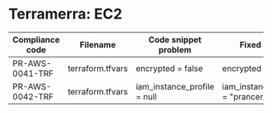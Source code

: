# Terramerra: EC2

Compliance code | Filename       | Code snippet problem         | Fixed code
----------------|----------------|------------------------------|---------------------------------
PR-AWS-0041-TRF |terraform.tfvars|encrypted = false             |encrypted = true
PR-AWS-0042-TRF |terraform.tfvars|iam_instance_profile = null   |iam_instance_profile = "prancer_ec2"
